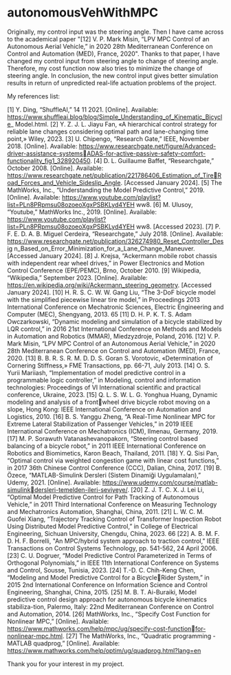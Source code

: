 # autonomousVehWithMPC
Originally, my control input was the steering angle. Then I have came across to the academical paper "[12] V. P. Mark Misin, “LPV MPC Control of an Autonomous Aerial Vehicle,” in 2020 28th Mediterranean Conference on Control and Automation (MED), France, 2020". Thanks to that paper, I have changed my control input from steering angle to change of steering angle. Therefore, my cost function now also tries to minimize the change of steering angle. In conclusion, the new control input gives better simulation results in return of unpredicted real-life actuation problems of the project.

My references list:

[1] Y. Ding, “ShuffleAI,” 14 11 2021. [Online]. Available: 
https://www.shuffleai.blog/blog/Simple_Understanding_of_Kinematic_Bicycle_
Model.html.
[2] Y. Z. J. L. Jiayu Fan, «A hierarchical control strategy for reliable lane changes 
considering optimal path and lane-changing time point,» Wiley, 2023.
[3] U. Chipengo, “Research Gate,” IEEE, November 2018. [Online]. Available: 
https://www.researchgate.net/figure/Advanced-driver-assistance-systemsADAS-for-active-passive-safety-comfort-functionality_fig1_328920450.
[4] D. L. Guillaume Baffet, “Researchgate,” October 2008. [Online]. Available: 
https://www.researchgate.net/publication/221786406_Estimation_of_TireRoad_Forces_and_Vehicle_Sideslip_Angle. [Accessed January 2024].
[5] The MathWorks, Inc., “Understanding the Model Predictive Control,” 2019. 
[Online]. Available: 
https://www.youtube.com/playlist?list=PLn8PRpmsu08ozoeoXgxPSBKLyd4YEH
ww8.
[6] M. Ulusoy, “Youtube,” MathWorks Inc., 2019. [Online]. Available: 
https://www.youtube.com/playlist?list=PLn8PRpmsu08ozoeoXgxPSBKLyd4YEH
ww8. [Accessed 2023].
[7] P. F. E. D. A. B. Miguel Cerdeira, “Researchgate,” July 2018. [Online]. Available: 
https://www.researchgate.net/publication/326274980_Reset_Controller_Desig
n_Based_on_Error_Minimization_for_a_Lane_Change_Maneuver. [Accessed 
January 2024].
[8] J. Krejsa, “Ackermann mobile robot chassis with independent rear wheel 
drives,” in Power Electronics and Motion Control Conference (EPE/PEMC), Brno, 
October 2010. 
[9] Wikipedia, “Wikipedia,” September 2023. [Online]. Available: 
https://en.wikipedia.org/wiki/Ackermann_steering_geometry. [Accessed 
January 2024].
[10] H. R. S. C. W. W. Gang Liu, “The 3-DoF bicycle model with the simplified 
piecewise linear tire model,” in Proceedings 2013 International Conference on 
Mechatronic Sciences, Electric Engineering and Computer (MEC), Shengyang, 
2013. 
65
[11] D. H. P. K. T. S. Adam Owczarkowski, “Dynamic modeling and simulation of a 
bicycle stabilized by LQR control,” in 2016 21st International Conference on 
Methods and Models in Automation and Robotics (MMAR), Miedzyzdroje, 
Poland, 2016. 
[12] V. P. Mark Misin, “LPV MPC Control of an Autonomous Aerial Vehicle,” in 2020 
28th Mediterranean Conference on Control and Automation (MED), France, 
2020. 
[13] B. B. R. S. R. M. D. D. S. Goran S. Vorotovic, «Determination of Cornering 
Stiffness,» FME Transactions, pp. 66-71, July 2013. 
[14] O. S. Yurii Mariiash, “Implementation of model predictive control in a 
programmable logic controller,” in Modeling, control and information 
technologies: Proceedings of VI International scientific and practical conference, 
Ukraine, 2023. 
[15] Q. L. S. W. L. G. Yonghua Huang, Dynamic modeling and analysis of a frontwheel drive bicycle robot moving on a slope, Hong Kong: IEEE International 
Conference on Automation and Logistics, 2010. 
[16] B. S. Yanggu Zheng, “A Real-Time Nonlinear MPC for Extreme Lateral 
Stabilization of Passenger Vehicles,” in 2019 IEEE International Conference on 
Mechatronics (ICM), Ilmenau, Germany, 2019. 
[17] M. P. Sorawuth Vatanashevanopakorn, “Steering control based balancing of a 
bicycle robot,” in 2011 IEEE International Conference on Robotics and 
Biomimetics, Karon Beach, Thailand, 2011. 
[18] Y. Q. Sisi Pan, “Optimal control via weighted congestion game with linear cost 
functions,” in 2017 36th Chinese Control Conference (CCC), Dalian, China, 2017. 
[19] B. Özece, “MATLAB-Simulink Dersleri (Sistem Dinamiği Uygulamaları),” Udemy, 
2021. [Online]. Available: https://www.udemy.com/course/matlab-simulinkdersleri-temelden-ileri-seviyeye/.
[20] Z. J. T. C. X. J. Lei Li, “Optimal Model Predictive Control for Path Tracking of 
Autonomous Vehicle,” in 2011 Third International Conference on Measuring 
Technology and Mechatronics Automation, Shanghai, China, 2011. 
[21] L. W. C. M. Guofei Xiang, “Trajectory Tracking Control of Transformer Inspection 
Robot Using Distributed Model Predictive Control,” in College of Electrical 
Engineering, Sichuan University, Chengdu, China, 2023. 
66
[22] A. B. M. F. D. H. F. Borrelli, "An MPC/hybrid system approach to traction 
control," IEEE Transactions on Control Systems Technology, pp. 541-562, 24 
April 2006. 
[23] C. U. Dogruer, “Model Predictive Control Parameterized in Terms of Orthogonal 
Polynomials,” in IEEE 11th International Conference on Systems and Control, 
Sousse, Tunisia, 2023. 
[24] T.-D. C. Chih-Keng Chen, “Modeling and Model Predictive Control for a BicycleRider System,” in 2015 2nd International Conference on Information Science and 
Control Engineering, Shanghai, China, 2015. 
[25] M. B. T. Ai-Buraiki, Model predictive control design approach for autonomous 
bicycle kinematics stabiliza-tion, Palermo, Italy: 22nd Mediterranean 
Conference on Control and Automation, 2014. 
[26] MathWorks, Inc., “Specify Cost Function for Nonlinear MPC,” [Online]. 
Available: https://www.mathworks.com/help/mpc/ug/specify-cost-functionfor-nonlinear-mpc.html.
[27] The MathWorks, Inc., “Quadratic programming - MATLAB quadprog,” [Online]. 
Available: 
https://www.mathworks.com/help/optim/ug/quadprog.html?lang=en

Thank you for your interest in my project.
